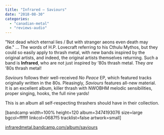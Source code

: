 ```yaml
---
title: "Infrared – Saviours"
date: "2018-08-30"
categories: 
  - "canadian-metal"
  - "reviews-audio"
---
```


"Not dead which eternal lies / But with stranger aeons even death may die." ... The words of H.P. Lovecraft referring to his Cthulu Mythos, but they could so easily apply to thrash metal, with new bands inspired by the original artists, and indeed, the original artists themselves returning. Such a band is **Infrared**, who are not just inspired by ‘80s thrash metal. They _are_ ‘80s thrash metal!

_Saviours_ follows their well-received _No Peace_ EP, which featured tracks originally written in the 80s. Pleasingly, _Saviours_ features all-new material. It is an excellent album, killer thrash with NWOBHM melodic sensibilities, proper singing, hooks, the full nine yards!

This is an album all self-respecting thrashers should have in their collection.

\[bandcamp width=100% height=120 album=3474193076 size=large bgcol=ffffff linkcol=0687f5 tracklist=false artwork=small\]

[infraredmetal.bandcamp.com/album/saviours](https://infraredmetal.bandcamp.com/album/saviours)
